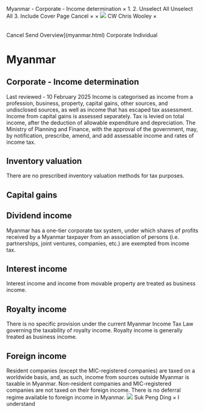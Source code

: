 Myanmar - Corporate - Income determination
×
1.
2.
Unselect All
Unselect All
3.
Include Cover Page
Cancel
×
×
![](-/media/world-wide-tax-summaries/attachments/global---chris-wooley.ashx%3Frev=ac5e5f3223b34096b1afc2a6009c7320&revision=ac5e5f32-23b3-4096-b1af-c2a6009c7320&hash=859B7ADC84DC2CBEC9760E9E6EE7DE6D0A8BFCDF)
CW
Chris Wooley
×
######
Cancel
Send
Overview](myanmar.html)
Corporate
Individual
# Myanmar
## Corporate - Income determination
Last reviewed - 10 February 2025
Income is categorised as income from a profession, business, property, capital gains, other sources, and undisclosed sources, as well as income that has escaped tax assessment. Income from capital gains is assessed separately.
Tax is levied on total income, after the deduction of allowable expenditure and depreciation.
The Ministry of Planning and Finance, with the approval of the government, may, by notification, prescribe, amend, and add assessable income and rates of income tax.
## Inventory valuation
There are no prescribed inventory valuation methods for tax purposes.
## Capital gains
## Dividend income
Myanmar has a one-tier corporate tax system, under which shares of profits received by a Myanmar taxpayer from an association of persons (i.e. partnerships, joint ventures, companies, etc.) are exempted from income tax.
## Interest income
Interest income and income from movable property are treated as business income.
## Royalty income
There is no specific provision under the current Myanmar Income Tax Law governing the taxability of royalty income. Royalty income is generally treated as business income.
## Foreign income
Resident companies (except the MIC-registered companies) are taxed on a worldwide basis, and, as such, income from sources outside Myanmar is taxable in Myanmar.
Non-resident companies and MIC-registered companies are not taxed on their foreign income.
There is no deferral regime available to foreign income in Myanmar.
![](-/media/world-wide-tax-summaries/myanmarsuk-peng-dingmyanmar--suk-peng-dingjpg20220720101601637.ashx%3Frev=02e87324f8024946bef1e928d6495503&revision=02e87324-f802-4946-bef1-e928d6495503&hash=59AA4BE9BE35BDBAB261CECFA2D5869DC815208E)
Suk Peng Ding
×
I understand